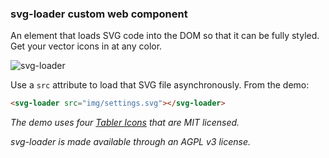 ### svg-loader custom web component

An element that loads SVG code into the DOM so that it can be fully styled. Get your vector icons in at any color. 

![svg-loader](https://github.com/user-attachments/assets/05eb384f-780a-4377-ba35-41905e7fd1a6)

Use a `src` attribute to load that SVG file asynchronously. From the demo:
```html
<svg-loader src="img/settings.svg"></svg-loader>
```

*The demo uses four [Tabler Icons](https://github.com/tabler/tabler-icons) that are MIT licensed.*

*svg-loader is made available through an AGPL v3 license.* 
